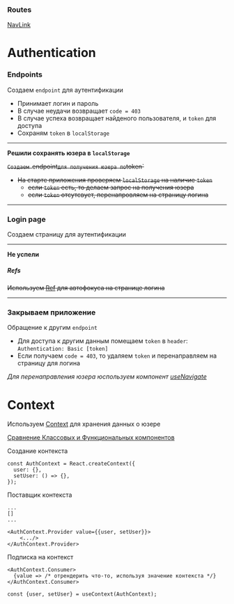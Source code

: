 ### Routes
[NavLink](https://v5.reactrouter.com/web/api/NavLink)

# Authentication

### Endpoints

Создаем `endpoint` для аутентификации
- Принимает логин и пароль
- В случае неудачи возвращает `code = 403`
- В случае успеха возвращает найденого пользователя, и `token` для доступа
- Сохраням `token` в `localStorage`


---
**Решили сохранять юзера в `localStorage`**

~~`Создаем `endpoint` для получения юзера по `token`~~
- ~~На старте приложения проверяем `localStorage` на наличие `token`~~
  - ~~если `token` есть, то делаем запрос на получения юзера~~
  - ~~если `token` отсутсвует, перенапровляем на страницу логина~~

---

### Login page

Создаем страницу для аутентификации

---
**Не успели**

##### Refs
~~Используем [Ref](https://ru.reactjs.org/docs/refs-and-the-dom.html) для автофокуса на странице логина~~

---



### Закрываем приложение

Обращение к другим `endpoint`
- Для доступа к другим данным помещаем `token` в `header`: `Authentication: Basic [token]`
- Если получаем `code = 403`, то удаляем `token` и перенаправляем на страницу для логина

*Для перенаправления юзера юспользуем компонент [useNavigate](https://reactrouter.com/docs/en/v6/getting-started/overview#navigation)*


# Context

Используем [Context](https://ru.reactjs.org/docs/context.html) для хранения данных о юзере

[Сравнение Классовых и Функциональных компонентов](https://www.taniarascia.com/using-context-api-in-react/)

Создание контекста
```
const AuthContext = React.createContext({
  user: {},
  setUser: () => {},
});
```

Поставщик контекста
```
...
[]
...

<AuthContext.Provider value={{user, setUser}}>
    <.../>
</AuthContext.Provider>
```

Подписка на контекст
```
<AuthContext.Consumer>
  {value => /* отрендерить что-то, используя значение контекста */}
</AuthContext.Consumer>
```

```
const {user, setUser} = useContext(AuthContext);
```